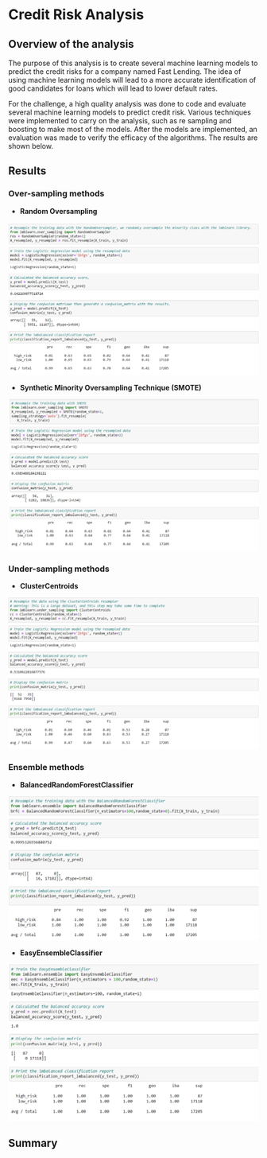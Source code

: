# Credit Risk Analysis

## Overview of the analysis
The purpose of this analysis is to create several machine learning models to predict the credit risks for a company named Fast Lending. The idea of using machine learning models will lead to a more accurate identification of good candidates for loans which will lead to lower default rates. 

For the challenge, a high quality analysis was done to code and evaluate several machine learning models to predict credit risk. Various techniques were implemented to carry on the analysis, such as re sampling and boosting to make most of the models. After the models are implemented, an evaluation was made to verify the efficacy of the algorithms. The results are shown below. 

## Results

### Over-sampling methods

- **Random Oversampling**

![](https://github.com/Frankdiazw/Credit_Risk_Analysis/blob/main/Resources/Random_Oversampling.png)

- **Synthetic Minority Oversampling Technique (SMOTE)**

![](https://github.com/Frankdiazw/Credit_Risk_Analysis/blob/main/Resources/SMOTE.png)

### **Under-sampling methods**
- **ClusterCentroids**

![](https://github.com/Frankdiazw/Credit_Risk_Analysis/blob/main/Resources/ClusterCentroids.png)

### Ensemble methods
- **BalancedRandomForestClassifier**

![](https://github.com/Frankdiazw/Credit_Risk_Analysis/blob/main/Resources/Balanced_Random_Forest_Classifier.png)

- **EasyEnsembleClassifier**

![](https://github.com/Frankdiazw/Credit_Risk_Analysis/blob/main/Resources/Easy_Ensemble_AdaBoost_Classifier.png)

## Summary
